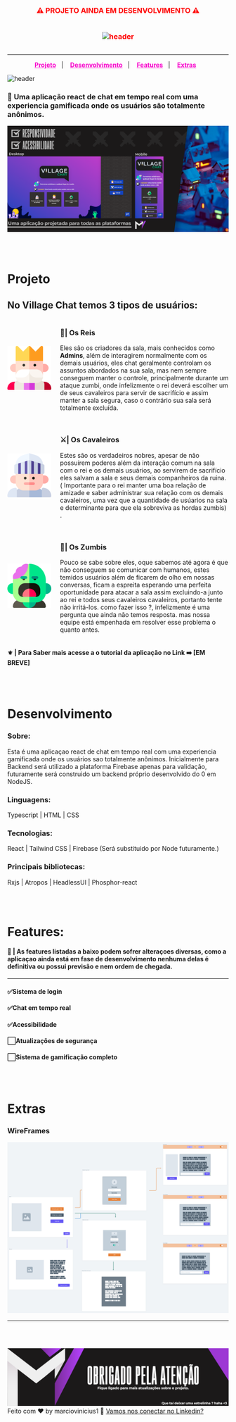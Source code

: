 <div style="align:center;color:red;display:flex;justify-content:center;align-items:center;flex-direction:column;">
<h3 style="font-weight:bold">⚠️ PROJETO AINDA EM DESENVOLVIMENTO ⚠️<h3>
<img alt="header" title="header" src="https://progress-bar.dev/50/?title=Progresso">
</br>
</div>

---

<p align="center">
  <a style="color:#F806CC;font-weight:bold" href="#Projeto">Projeto</a>&nbsp;&nbsp;&nbsp;|&nbsp;&nbsp;&nbsp;
  <a style="color:#F806CC;font-weight:bold" href="#Desenvolvimento">Desenvolvimento</a>&nbsp;&nbsp;&nbsp;|&nbsp;&nbsp;&nbsp;
  <a style="color:#F806CC;font-weight:bold" href="#Features">Features</a>&nbsp;&nbsp;&nbsp;|&nbsp;&nbsp;&nbsp;
  <a style="color:#F806CC;font-weight:bold"
  href="#Extras">Extras</a>&nbsp;&nbsp;&nbsp;
</p>

<img alt="header" title="header" src="./github/header.gif">

### 💬 **Uma aplicação react de chat em tempo real com uma experiencia gamificada onde os usuários são totalmente anônimos.**

<img alt="header 2" title="header 2" src="./github/header2.png"></img>

<br><br>

# <a id="Projeto"></a> **Projeto**

## **No Village Chat temos 3 tipos de usuários:**

<div style="display:flex;gap:20px;align-items:center">
<img style="height:100px" alt="imagem do rei" title="imagem do rei" src="./github/king.png"></img>
<section>
<h3 style="font-weight:bold">👑| Os Reis </h3>
<p>Eles são os criadores da sala, mais conhecidos como <b>Admins</b>, além de interagirem normalmente com os demais usuários, eles chat geralmente controlam os assuntos abordados na sua sala, mas nem sempre conseguem manter o controle, principalmente durante um ataque zumbi, onde infelizmente o rei deverá escolher um de seus cavaleiros para servir de sacrifício e assim manter a sala segura, caso o contrário sua sala será totalmente excluída.</p>
</section>
</div>
<br>
<div style="display:flex;gap:20px;align-items:center">
<img style="height:100px" alt="imagem cavaleiro" title="imagem cavaleiro" src="./github/knight.png"></img>
<section>
<h3 style="font-weight:bold">⚔️| Os Cavaleiros </h3>
<p>Estes são os verdadeiros nobres, apesar de não possuírem poderes além da interação comum na sala com o rei e os demais usuários, ao servirem de sacrifício eles salvam a sala e seus demais companheiros da ruina. ( Importante para o rei manter uma boa relação de amizade e saber administrar sua relação com os demais cavaleiros, uma vez que a quantidade de usúarios na sala e determinante para que ela sobreviva as hordas zumbís) .</p>
</section>
</div>
<br>
<div style="display:flex;gap:20px;align-items:center">
<img style="height:100px" alt="imagem zumbi" title="imagem zumbi" src="./github/zombie.png"></img>
<section>
<h3 style="font-weight:bold">🧟| Os Zumbis </h3>
<p>Pouco se sabe sobre eles, oque sabemos até agora é que não conseguem se comunicar com humanos, estes temidos usuários além de ficarem de olho em nossas conversas, ficam a espreita esperando uma perfeita oportunidade para atacar a sala assim excluindo-a junto ao rei e  todos seus cavaleiros cavaleiros, portanto tente não irritá-los. como fazer isso ?, infelizmente é uma pergunta que ainda não temos resposta. mas nossa equipe está empenhada em resolver esse problema o quanto antes.</p>
</section>
</div>

#### **⚜️ | Para Saber mais acesse a o tutorial da aplicação no Link ➡️ [EM BREVE]**

<br><br>

# <a id="Desenvolvimento"></a> **Desenvolvimento**

### **Sobre**:

Esta é uma aplicaçao react de chat em tempo real com uma experiencia gamificada onde os usuários sao totalmente anônimos. Inicialmente para Backend será utilizado a plataforma Firebase apenas para validação, futuramente será construido um backend próprio desenvolvido do 0 em NodeJS.

### **Linguagens**:

Typescript | HTML | CSS

### **Tecnologias**:

React | Tailwind CSS | Firebase (Será substituido por Node futuramente.)

### **Principais bibliotecas**:

Rxjs | Atropos | HeadlessUI | Phosphor-react

<br>
<br>

# <a id="Features"></a>**Features**:

#### **📢 | As features listadas a baixo podem sofrer alteraçoes diversas, como a aplicaçao ainda está em fase de desenvolvimento nenhuma delas é definitiva ou possui previsão e nem ordem de chegada.**

---

#### **✅Sistema de login**

#### **✅Chat em tempo real**

#### **✅Acessibilidade**

#### **⬜Atualizações de segurança**

#### **⬜Sistema de gamificação completo**

<br>
<br>

# <a id="Extras"></a>**Extras**

### **WireFrames**

<img alt="imagem de wireframes" title="wireframes" src="./github/wireframes.png"></img>

---

<br>
<br>

<img alt="rodapé" title="rodapé" src="./github/footer.png"></img>
Feito com ♥ by marciovinicius1 🍂 [Vamos nos conectar no Linkedin?](https://www.linkedin.com/in/marciovinicius1/)
